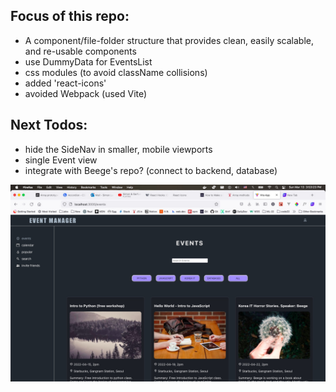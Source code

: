 ## Focus of this repo:

- A component/file-folder structure that provides clean, easily scalable, and re-usable components
- use DummyData for EventsList
- css modules (to avoid className collisions)
- added 'react-icons'
- avoided Webpack (used Vite)

## Next Todos:

- hide the SideNav in smaller, mobile viewports
- single Event view
- integrate with Beege's repo? (connect to backend, database)

![screenshot](src/assets/eventsapp.jpg?raw=true "app")